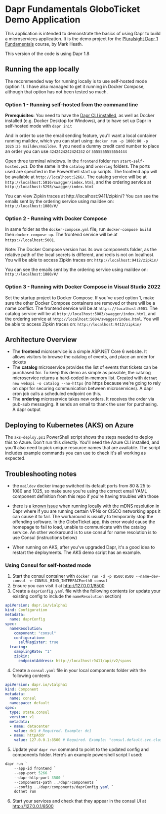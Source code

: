 # Dapr Fundamentals GloboTicket Demo Application

This application is intended to demonstrate the basics of using Dapr to build a microservices application. It is the demo project for the [Pluralsight Dapr 1 Fundamentals](https://pluralsight.pxf.io/c/1192349/424552/7490?u=www%2Epluralsight%2Ecom%2Fcourses%2Fdapr-1-fundamentals) course, by Mark Heath.

This version of the code is using Dapr 1.8

## Running the app locally
The recommended way for running locally is to use self-hosted mode (option 1). I have also managed to get it running in Docker Compose, although that option has not been tested so much.

### Option 1 - Running self-hosted from the command line

**Prerequisites:** You need to have the [Dapr CLI installed](https://docs.dapr.io/getting-started/install-dapr-cli/), as well as Docker installed (e.g. Docker Desktop for Windows), and to have set up Dapr in self-hosted mode with `dapr init`

And in order to use the email sending feature, you'll want a local container running maildev, which you can start using: `docker run -p 1080:80 -p 1025:25 maildev/maildev`. If you need a dummy credit card number to place an order you can use `4242424242424242` or `5555555555554444`

Open three terminal windows. In the `frontend` folder run `start-self-hosted.ps1`. Do the same in the `catalog` and `ordering` folders. The ports used are specified in the PowerShell start up scripts. The frontend app will be available at `http://localhost:5266/`. The catalog service will be at `http://localhost:5016/swagger/index.html`, and the ordering service at `http://localhost:5293/swagger/index.html`

You can view Zipkin traces at http://localhost:9411/zipkin/?
You can see the emails sent by the ordering service using maildev on: `http://localhost:1080/#/`

### Option 2 - Running with Docker Compose

In same folder as the `docker-compose.yml` file, run `docker-compose build` then `docker-compose up`. The frontend service will be at `https://localhost:5001`.

Note: The Docker Compose version has its own components folder, as the relative path of the local secrets is different, and redis is not on localhost.
You will be able to access Zipkin traces on: `http://localhost:9412/zipkin/`

You can see the emails sent by the ordering service using maildev on: `http://localhost:1080/#/`

### Option 3 - Running with Docker Compose in Visual Studio 2022
Set the startup project to Docker Compose. If you've used option 1, make sure the other Docker Compose containers are removed or there will be a name conflict. The frontend service will be at `https://localhost:5001`.  The catalog service will be at `http://localhost:5003/swagger/index.html`, and the ordering service at `http://localhost:5004/swagger/index.html`.
You will be able to access Zipkin traces on: `http://localhost:9412/zipkin/`


## Architecture Overview

- The **frontend** microservice is a simple ASP.NET Core 6 website. It allows visitors to browse the catalog of events, and place an order for tickets
- The **catalog** microservice provides the list of events that tickets can be purchased for. To keep this demo as simple as possible, the catalog microservice returns a hard-coded in-memory list. Created with `dotnet new webapi -o catalog --no-https` (no https because we're going to rely on dapr for securing communication between microservices). A dapr cron job calls a scheduled endpoint on this.
- The **ordering** microservice takes new orders. It receives the order via pub-sub messaging. It sends an email to thank the user for purchasing. A dapr output

## Deploying to Kubernetes (AKS) on Azure
The `aks-deploy.ps1` PowerShell script shows the steps needed to deploy this to Azure. Don't run this directly. You'll need the Azure CLI installed, and you'll also need to pick unique resource names that are available. The script includes example commands you can use to check it's all working as expected.

## Troubleshooting notes

- the `maildev` docker image switched its default ports from 80 & 25 to 1080 and 1025, so make sure you're using the correct email YAML component definition from this repo if you're having troubles with those
- there is a [known issue](https://github.com/dapr/dapr/issues/3256) when running locally with the mDNS resolution in Dapr where if you are running certain VPNs or CISCO networking apps it can cause it to fail. The workaround is usually to temporarily stop the offending software. In the GloboTicket app, this error would cause the homepage to fail to load, unable to communicate with the catalog service. An other workaround is to use consul for name resolution is to use Consul (instructions below)

- When running on AKS, after you've upgraded Dapr, it's a good idea to restart the deployments. The AKS demo script has an example.

### Using Consul for self-hosted mode

1. Start the consul container with `docker run -d -p 8500:8500 --name=dev-consul -e CONSUL_BIND_INTERFACE=eth0 consul`
2. Ensure you can visit it at http://127.0.0.1/8500
3. Create a `daprConfig.yaml` file with the following contents (or update your existing config to include the `nameResolution` section)

```yaml
apiVersion: dapr.io/v1alpha1
kind: Configuration
metadata:
  name: daprConfig
spec:
  nameResolution:
    component: "consul"
    configuration:
      selfRegister: true
  tracing:
    samplingRate: "1"
    zipkin:
      endpointAddress: http://localhost:9411/api/v2/spans
```

4. Create a `consul.yaml` file in your local components folder with the following contents

```yaml
apiVersion: dapr.io/v1alpha1
kind: Component
metadata:
  name: consul
  namespace: default
spec:
  type: state.consul
  version: v1
  metadata:
  - name: datacenter
    value: dc1 # Required. Example: dc1
  - name: httpAddr
    value: 127.0.0.1:8500 # Required. Example: "consul.default.svc.cluster.local:8500"
```

5. Update your `dapr run` command to point to the updated config and components folder. Here's an example powershell script I used:

```powershell
dapr run `
    --app-id frontend `
    --app-port 5266 `
    --dapr-http-port 3500 `
    --components-path ../dapr/components `
    --config ../dapr/components/daprConfig.yaml `
    dotnet run
```

6. Start your services and check that they appear in the consul UI at http://127.0.0.1/8500
